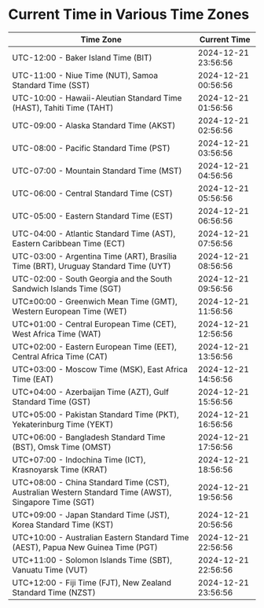 # Current Time in Various Time Zones

| Time Zone | Current Time |
|-----------|--------------|
| UTC-12:00 - Baker Island Time (BIT) | 2024-12-21 23:56:56 |
| UTC-11:00 - Niue Time (NUT), Samoa Standard Time (SST) | 2024-12-21 00:56:56 |
| UTC-10:00 - Hawaii-Aleutian Standard Time (HAST), Tahiti Time (TAHT) | 2024-12-21 01:56:56 |
| UTC-09:00 - Alaska Standard Time (AKST) | 2024-12-21 02:56:56 |
| UTC-08:00 - Pacific Standard Time (PST) | 2024-12-21 03:56:56 |
| UTC-07:00 - Mountain Standard Time (MST) | 2024-12-21 04:56:56 |
| UTC-06:00 - Central Standard Time (CST) | 2024-12-21 05:56:56 |
| UTC-05:00 - Eastern Standard Time (EST) | 2024-12-21 06:56:56 |
| UTC-04:00 - Atlantic Standard Time (AST), Eastern Caribbean Time (ECT) | 2024-12-21 07:56:56 |
| UTC-03:00 - Argentina Time (ART), Brasília Time (BRT), Uruguay Standard Time (UYT) | 2024-12-21 08:56:56 |
| UTC-02:00 - South Georgia and the South Sandwich Islands Time (SGT) | 2024-12-21 09:56:56 |
| UTC±00:00 - Greenwich Mean Time (GMT), Western European Time (WET) | 2024-12-21 11:56:56 |
| UTC+01:00 - Central European Time (CET), West Africa Time (WAT) | 2024-12-21 12:56:56 |
| UTC+02:00 - Eastern European Time (EET), Central Africa Time (CAT) | 2024-12-21 13:56:56 |
| UTC+03:00 - Moscow Time (MSK), East Africa Time (EAT) | 2024-12-21 14:56:56 |
| UTC+04:00 - Azerbaijan Time (AZT), Gulf Standard Time (GST) | 2024-12-21 15:56:56 |
| UTC+05:00 - Pakistan Standard Time (PKT), Yekaterinburg Time (YEKT) | 2024-12-21 16:56:56 |
| UTC+06:00 - Bangladesh Standard Time (BST), Omsk Time (OMST) | 2024-12-21 17:56:56 |
| UTC+07:00 - Indochina Time (ICT), Krasnoyarsk Time (KRAT) | 2024-12-21 18:56:56 |
| UTC+08:00 - China Standard Time (CST), Australian Western Standard Time (AWST), Singapore Time (SGT) | 2024-12-21 19:56:56 |
| UTC+09:00 - Japan Standard Time (JST), Korea Standard Time (KST) | 2024-12-21 20:56:56 |
| UTC+10:00 - Australian Eastern Standard Time (AEST), Papua New Guinea Time (PGT) | 2024-12-21 22:56:56 |
| UTC+11:00 - Solomon Islands Time (SBT), Vanuatu Time (VUT) | 2024-12-21 22:56:56 |
| UTC+12:00 - Fiji Time (FJT), New Zealand Standard Time (NZST) | 2024-12-21 23:56:56 |
